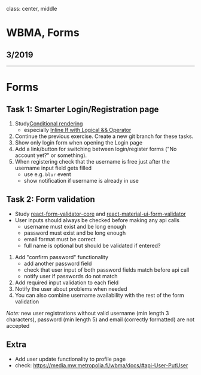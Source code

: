 class: center, middle

# WBMA, Forms

## 3/2019

---

# Forms

## Task 1: Smarter Login/Registration page

1. Study[Conditional rendering](https://reactjs.org/docs/conditional-rendering.html)
    * especially [Inline If with Logical && Operator](https://reactjs.org/docs/conditional-rendering.html#inline-if-with-logical--operator)
1. Continue the previous exercise. Create a new git branch for these tasks.
1. Show only login form when opening the Login page
1. Add a link/button for switching between login/register forms ("No account yet?" or something).
1. When registering check that the username is free just after the username input field gets filled
    - use e.g. `blur` event
    - show notification if username is already in use


## Task 2: Form validation

- Study [react-form-validator-core](https://www.npmjs.com/package/react-form-validator-core) and [react-material-ui-form-validator](https://www.npmjs.com/package/react-material-ui-form-validator)
- User inputs should always be checked before making any api calls
  - username must exist and be long enough
  - password must exist and be long enough
  - email format must be correct
  - full name is optional but should be validated if entered?
1. Add "confirm password" functionality
   - add another password field
   - check that user input of both password fields match before api call
   - notify user if passwords do not match
1. Add required input validation to each field
1. Notify the user about problems when needed
1. You can also combine username availability with the rest of the form validation

_Note:_ new user registrations without valid username (min length 3 characters), password (min length 5) and email (correctly formatted) are not accepted

## Extra

- Add user update functionality to profile page
- check: <https://media.mw.metropolia.fi/wbma/docs/#api-User-PutUser>

